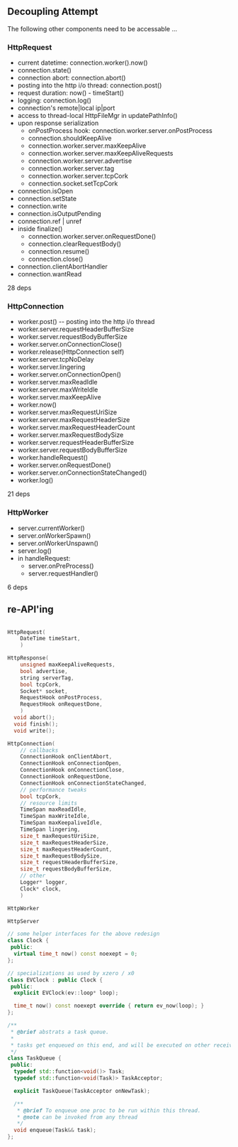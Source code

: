
## Decoupling Attempt

The following other components need to be accessable ...

### HttpRequest

- current datetime: connection.worker().now()
- connection.state()
- connection abort: connection.abort()
- posting into the http i/o thread: connection.post()
- request duration: now() - timeStart()
- logging: connection.log()
- connection's remote|local ip|port
- access to thread-local HttpFileMgr in updatePathInfo()
- upon response serialization
  - onPostProcess hook: connection.worker.server.onPostProcess
  - connection.shouldKeepAlive
  - connection.worker.server.maxKeepAlive
  - connection.worker.server.maxKeepAliveRequests
  - connection.worker.server.advertise
  - connection.worker.server.tag
  - connection.worker.server.tcpCork
  - connection.socket.setTcpCork
- connection.isOpen
- connection.setState
- connection.write
- connection.isOutputPending
- connection.ref | unref
- inside finalize()
  - connection.worker.server.onRequestDone()
  - connection.clearRequestBody()
  - connection.resume()
  - connection.close()
- connection.clientAbortHandler
- connection.wantRead

28 deps

### HttpConnection

- worker.post() -- posting into the http i/o thread
- worker.server.requestHeaderBufferSize
- worker.server.requestBodyBufferSize
- worker.server.onConnectionClose()
- worker.release(HttpConnection self)
- worker.server.tcpNoDelay
- worker.server.lingering
- worker.server.onConnectionOpen()
- worker.server.maxReadIdle
- worker.server.maxWriteIdle
- worker.server.maxKeepAlive
- worker.now()
- worker.server.maxRequestUriSize
- worker.server.maxRequestHeaderSize
- worker.server.maxRequestHeaderCount
- worker.server.maxRequestBodySize
- worker.server.requestHeaderBufferSize
- worker.server.requestBodyBufferSize
- worker.handleRequest()
- worker.server.onRequestDone()
- worker.server.onConnectionStateChanged()
- worker.log()

21 deps

### HttpWorker

- server.currentWorker()
- server.onWorkerSpawn()
- server.onWorkerUnspawn()
- server.log()
- in handleRequest:
  - server.onPreProcess()
  - server.requestHandler()

6 deps

## re-API'ing


```cpp

HttpRequest(
    DateTime timeStart,
    )

HttpResponse(
    unsigned maxKeepAliveRequests,
    bool advertise,
    string serverTag,
    bool tcpCork,
    Socket* socket,
    RequestHook onPostProcess,
    RequestHook onRequestDone,
    )
  void abort();
  void finish();
  void write();

HttpConnection(
    // callbacks
    ConnectionHook onClientAbort,
    ConnectionHook onConnectionOpen,
    ConnectionHook onConnectionClose,
    ConnectionHook onRequestDone,
    ConnectionHook onConnectionStateChanged,
    // performance tweaks
    bool tcpCork,
    // resource limits
    TimeSpan maxReadIdle,
    TimeSpan maxWriteIdle,
    TimeSpan maxKeepaliveIdle,
    TimeSpan lingering,
    size_t maxRequestUriSize,
    size_t maxRequestHeaderSize,
    size_t maxRequestHeaderCount,
    size_t maxRequestBodySize,
    size_t requestHeaderBufferSize,
    size_t requestBodyBufferSize,
    // other
    Logger* logger,
    Clock* clock,
    )

HttpWorker

HttpServer

```

```cpp
// some helper interfaces for the above redesign
class Clock {
 public:
  virtual time_t now() const noexept = 0;
};

// specializations as used by xzero / x0
class EVClock : public Clock {
 public:
  explicit EVClock(ev::loop* loop);

  time_t now() const noexept override { return ev_now(loop); }
};

/**
 * @brief abstrats a task queue.
 *
 * tasks get enqueued on this end, and will be executed on other receiver end. 
 */
class TaskQueue {
 public:
  typedef std::function<void()> Task;
  typedef std::function<void(Task)> TaskAcceptor;

  explicit TaskQueue(TaskAcceptor onNewTask);

  /**
   * @brief To enqueue one proc to be run within this thread.
   * @note can be invoked from any thread
   */
  void enqueue(Task&& task);
};

```
